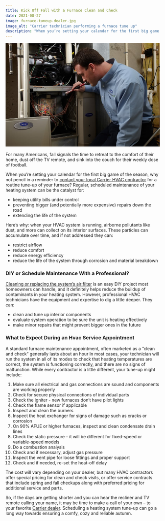 ```yaml
---
title: Kick Off Fall with a Furnace Clean and Check
date: 2021-08-27
image: furnace-tuneup-dealer.jpg
image_alt: "Carrier technician performing a furnace tune up"
description: "When you’re setting your calendar for the first big game of the season, why not pencil in a reminder to contact your local Carrier HVAC contractor for a routine tune-up of your furnace?"
---
```


![Carrier technician performing a furnace tune up](furnace-tuneup-dealer.jpg)

For many Americans, fall signals the time to retreat to the comfort of their home, dust off the TV remote, and sink into the couch for their weekly dose of football.

When you’re setting your calendar for the first big game of the season, why not pencil in a reminder to [contact your local Carrier HVAC contractor](/contact/) for a routine tune-up of your furnace? Regular, scheduled maintenance of your heating system can be the catalyst for:

- keeping utility bills under control
- preventing bigger (and potentially more expensive) repairs down the road
- extending the life of the system

Here’s why: when your HVAC system is running, airborne pollutants like dust, and more can collect on its interior surfaces. These particles can accumulate over time, and if not addressed they can:

- restrict airflow
- reduce comfort
- reduce energy efficiency
- reduce the life of the system through corrosion and material breakdown

### DIY or Schedule Maintenance With a Professional?

<a href="https://www.carrier.com/residential/en/us/products/air-conditioners/air-conditioner-maintenance/how-to-change-air-conditioner-filters/" target="_blank" rel="noopener noreferrer">Cleaning or replacing the system’s air filter</a> is an easy DIY project most homeowners can handle, and it definitely helps reduce the buildup of contaminants in your heating system. However, professional HVAC technicians have the equipment and expertise to dig a little deeper. They can:

- clean and tune up interior components
- evaluate system operation to be sure the unit is heating effectively
- make minor repairs that might prevent bigger ones in the future

### What to Expect During an Hvac Service Appointment

A standard furnace maintenance appointment, often marketed as a “clean and check” generally lasts about an hour In most cases, your technician will run the system in all of its modes to check that heating temperatures are correct, the system is functioning correctly, and there are no signs of malfunction. While every contractor is a little different, your tune-up might include:

1. Make sure all electrical and gas connections are sound and components are working properly
2. Check for secure physical connections of individual parts
3. Check the igniter - new furnaces don’t have pilot lights
4. Check the flame sensor if applicable
5. Inspect and clean the burners
6. Inspect the heat exchanger for signs of damage such as cracks or corrosion
7. On 90% AFUE or higher furnaces, inspect and clean condensate drain lines
8. Check the static pressure – it will be different for fixed-speed or variable-speed models
9. Do a combustion analysis
10. Check and if necessary, adjust gas pressure
11. Inspect the vent pipe for loose fittings and proper support
12. Check and if needed, re-set the heat-off delay

The cost will vary depending on your dealer, but many HVAC contractors offer special pricing for clean and check visits, or offer service contracts that include spring and fall checkups along with preferred pricing for additional service and parts.

So, if the days are getting shorter and you can hear the recliner and TV remote calling your name, it may be time to make a call of your own – to your favorite [Carrier dealer](/contact/). Scheduling a heating system tune-up can go a long way towards ensuring a comfy, cozy and reliable autumn.
